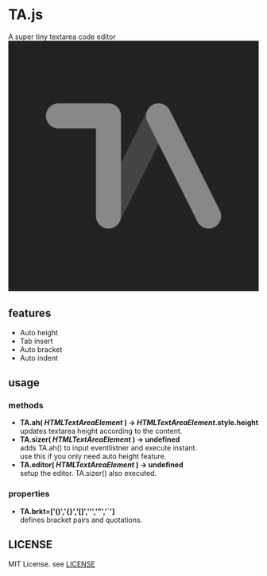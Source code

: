 # TA.js
A super tiny textarea code editor
![icon](img/icon.svg)
## features
- Auto height
- Tab insert
- Auto bracket
- Auto indent
## usage
### methods
- **TA.ah( *HTMLTextAreaElement* ) -> *HTMLTextAreaElement*.style.height**  
	updates textarea height according to the content.
- **TA.sizer( *HTMLTextAreaElement* ) -> undefined**  
	adds TA.ah() to input eventlistner and execute instant.  
	use this if you only need auto height feature.
- **TA.editor( *HTMLTextAreaElement* ) -> undefined**  
	setup the editor. TA.sizer() also executed.
### properties
- **TA.brkt=['()','{}','[]','\'','"','`']**  
	defines bracket pairs and quotations.
## LICENSE
MIT License. see [LICENSE](LICENSE)
